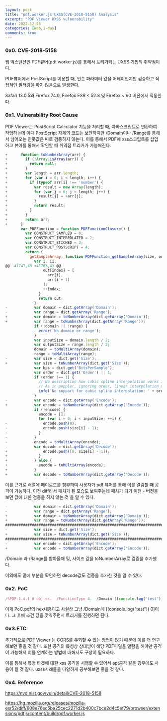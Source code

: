 ```yaml
---
layout: post
title: "pdf.worker.js UXSS(CVE-2018-5158) Analysis"
excerpt: "PDF Viewer UXSS vulnerability"
date: 2022-12-26
categories: [Web,1-day]
comments: true
---
```


<h3> 0x0. CVE-2018-5158</h3>


웹 익스텐션인 PDF뷰어(pdf.worker.js)를 통해서 트리거되는 UXSS 기법의 취약점이다. 

PDF뷰어에서 PostScript를 이용할 때, 인풋 파라미터 값을 어레이인지만 검증하고 직접적인 필터링을 하지 않음으로 발생한다.

Safari 13.0.5와 Firefox 74.0, Firefox ESR < 52.8 및 Firefox < 60 버전에서 작동한다. 



<h3>0x1. Vulnerability Root Cause</h3>


PDF Viewer는 PostScript Calculator 기능을 처리할 때,  자바스크립트로 변환하여 작업하는데 이때 PostScript 자체의 코드는 보안하지만 /Domain이나 /Range를 통해서 넘어오는 인풋값은 따로 검증하지 않는다. 이를 통해서 PDF에 xss스크립트를 삽입하고 뷰어를 통해서 확인할 때 취약점 트리거가 가능해진다. 

```javascript
+      function toNumberArray(arr) {
+        if (!Array.isArray(arr)) {
+          return null;
+        }
+        var length = arr.length;
+        for (var i = 0; i < length; i++) {
+          if (typeof arr[i] !== 'number') {
+            var result = new Array(length);
+            for (var j = 0; j < length; j++) {
+              result[j] = +arr[j];
+            }
+            return result;
+          }
+        }
+        return arr;
+      }
       var PDFFunction = function PDFFunctionClosure() {
         var CONSTRUCT_SAMPLED = 0;
         var CONSTRUCT_INTERPOLATED = 2;
         var CONSTRUCT_STICHED = 3;
         var CONSTRUCT_POSTSCRIPT = 4;
         return {
           getSampleArray: function PDFFunction_getSampleArray(size, outputSize, bps, str) {
             var i, ii;
@@ -41747,43 +41763,43 @@
                 out[index] = [
                   arr[i],
                   arr[i + 1]
                 ];
                 ++index;
               }
               return out;
             }
-            var domain = dict.getArray('Domain');
-            var range = dict.getArray('Range');
+            var domain = toNumberArray(dict.getArray('Domain'));
+            var range = toNumberArray(dict.getArray('Range'));
             if (!domain || !range) {
               error('No domain or range');
             }
             var inputSize = domain.length / 2;
             var outputSize = range.length / 2;
             domain = toMultiArray(domain);
             range = toMultiArray(range);
-            var size = dict.get('Size');
+            var size = toNumberArray(dict.get('Size'));
             var bps = dict.get('BitsPerSample');
             var order = dict.get('Order') || 1;
             if (order !== 1) {
               // No description how cubic spline interpolation works in PDF32000:2008
               // As in poppler, ignoring order, linear interpolation may work as good
               info('No support for cubic spline interpolation: ' + order);
             }
-            var encode = dict.getArray('Encode');
+            var encode = toNumberArray(dict.getArray('Encode'));
             if (!encode) {
               encode = [];
               for (var i = 0; i < inputSize; ++i) {
-                encode.push(0);
-                encode.push(size[i] - 1);
-              }
-            }
-            encode = toMultiArray(encode);
-            var decode = dict.getArray('Decode');
+                encode.push([0, size[i] - 1]);
+              }
+            } else {
+              encode = toMultiArray(encode);
+            }
+            var decode = toNumberArray(dict.getArray('Decode'));
```

이를 근거로 배열에 페이로드를 첨부하여 사용자가 pdf 뷰어를 통해 이를 열람할 때 공격이 가능하다. 이건 diff라서 패치가 된 모습도 보여주는데 패치가 되기 이전 - 버전을 보면 값에 대한 검증을 하지 않는 것 을 알 수 있다.

```javascript
-            var domain = dict.getArray('Domain');
-            var range = dict.getArray('Range');
+            var domain = toNumberArray(dict.getArray('Domain'));
+            var range = toNumberArray(dict.getArray('Range'));
################################################################################
-            var size = dict.get('Size');
+            var size = toNumberArray(dict.get('Size'));
################################################################################
-            var encode = dict.getArray('Encode');
+            var encode = toNumberArray(dict.getArray('Encode'));
```

/Domain 과 /Range를 받아올때 및, 사이즈 값을 toNumberArray로 검증을 추가했다.

이외에도 밑에 부분을 확인하면 decode값도 검증을 추가한 것을 알 수 있다. 



<h3>0x2. PoC</h3>


```javascript
/%PDF-1.4.1 0 obj.<<.  /FunctionType 4.  /Domain [(console.log("test")) 0].  
```

 이게 PoC.pdf의 hex내용이고 사실상 그냥 /Domain에 [(console.log("test")) 0]이다. 그 후에 조건 값을 맞춰주면서 트리거를 진행하면 된다.



<h3>0x3.ETC</h3>


추가적으로 PDF Viewer 는 CORS를 우회할 수 있는 방법이 많기 때문에 이를 더 연구해보면 좋을 것 같다. 또한 공격의 특성상 상대방이 해당 PDF파일을 열람을 해야만 공격이 가능해서 이를 연계하는 방법에 대해서도 구상이 필요하다.

이를 통해서 특정 타겟에 대한 xss 공격을 시행할 수 있어서 apt공격 같은 경우에도 사용이 될 것 같다. uxss사례들을 다양하게 공부해보면 좋을 것 같다.



<h3>0x4. Reference</h3>

https://nvd.nist.gov/vuln/detail/CVE-2018-5158

https://hg.mozilla.org/releases/mozilla-esr52/diff/608e76ec5ba25cec2271d2b400c7bce2d4c5ef79/browser/extensions/pdfjs/content/build/pdf.worker.js
